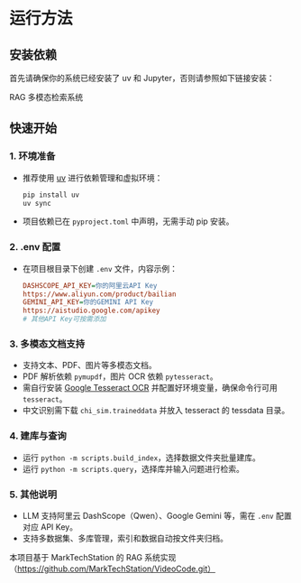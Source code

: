 # 运行方法

## 安装依赖

首先请确保你的系统已经安装了 uv 和 Jupyter，否则请参照如下链接安装：


RAG 多模态检索系统

## 快速开始

### 1. 环境准备

- 推荐使用 [uv](https://github.com/astral-sh/uv) 进行依赖管理和虚拟环境：
	```sh
	pip install uv
	uv sync
	```
- 项目依赖已在 `pyproject.toml` 中声明，无需手动 pip 安装。

### 2. .env 配置

- 在项目根目录下创建 `.env` 文件，内容示例：
	```ini
	DASHSCOPE_API_KEY=你的阿里云API Key
    https://www.aliyun.com/product/bailian
    GEMINI_API_KEY=你的GEMINI API Key
    https://aistudio.google.com/apikey
	# 其他API Key可按需添加
	```


### 3. 多模态文档支持

- 支持文本、PDF、图片等多模态文档。
- PDF 解析依赖 `pymupdf`，图片 OCR 依赖 `pytesseract`。
- 需自行安装 [Google Tesseract OCR](https://github.com/tesseract-ocr/tesseract) 并配置好环境变量，确保命令行可用 `tesseract`。
- 中文识别需下载 `chi_sim.traineddata` 并放入 tesseract 的 tessdata 目录。

### 4. 建库与查询

- 运行 `python -m scripts.build_index`，选择数据文件夹批量建库。
- 运行 `python -m scripts.query`，选择库并输入问题进行检索。

### 5. 其他说明

- LLM 支持阿里云 DashScope（Qwen）、Google Gemini 等，需在 `.env` 配置对应 API Key。
- 支持多数据集、多库管理，索引和数据自动按文件夹归档。



本项目基于 MarkTechStation 的 RAG 系统实现（https://github.com/MarkTechStation/VideoCode.git）

